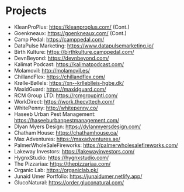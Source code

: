 # Projects

- KleanProPlus: <https://kleanproplus.com/> (Cont.)
- Goenkneaux: <https://goenkneaux.com/> (Cont.)
- Camp Pedal: <https://camppedal.com/>
- DataPulse Marketing: <https://www.datapulsemarketing.io/>
- Birth Kulture: <https://birthkulture.camppedal.com/>
- DevnBeyond: <https://devnbeyond.com/>
- Kalimat Podcast: <https://kalimatpodcast.com/>
- Molamovil: <http://molamovil.es/>
- ChillandFlex: <https://chillandflex.com/>
- Krølle-BølleIs: <https://xn--krlleblleis-hgbe.dk/>
- MaxidGuard: <https://maxidguard.com/>
- RCM Group LTD: <https://rcmgroupintl.com/>
- WorkDirect: <https://work.thecvttech.com/>
- WhitePenny: <http://whitepenny.co/>
- Haseeb Urban Pest Management: <https://haseeburbanpestmanagement.com/>
- Dlyan Myers Design: <https://dylanmyersdesign.com/>
- Chatham House: <https://chathamhouse.ca/>
- Max Adventures: <https://maxadventures.ae/>
- PalmerWholeSaleFireworks: <https://palmerwholesalefireworks.com/>
- Lakeway Investors: <https://lakewayinvestors.com/>
- HygnxStudio: <https://hygnxstudio.com/>
- The Pizzariaa: <https://thepizzariaa.com/>
- Organic Lab: <https://organiclab.pk/>
- Junaid Umer Portfolio: <https://junaidumer.netlify.app/>
- GlucoNatural: <https://order.gluconatural.com/>
